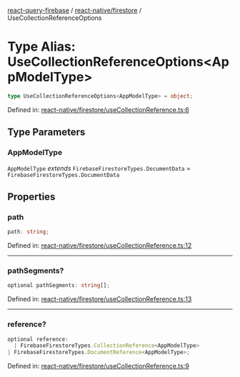 [react-query-firebase](../../../modules.md) / [react-native/firestore](../index.md) / UseCollectionReferenceOptions

# Type Alias: UseCollectionReferenceOptions\<AppModelType\>

```ts
type UseCollectionReferenceOptions<AppModelType> = object;
```

Defined in: [react-native/firestore/useCollectionReference.ts:6](https://github.com/vpishuk/react-query-firebase/blob/43c0734068a570cd646254bb366ccd8007f7dfed/react-native/firestore/useCollectionReference.ts#L6)

## Type Parameters

### AppModelType

`AppModelType` *extends* `FirebaseFirestoreTypes.DocumentData` = `FirebaseFirestoreTypes.DocumentData`

## Properties

### path

```ts
path: string;
```

Defined in: [react-native/firestore/useCollectionReference.ts:12](https://github.com/vpishuk/react-query-firebase/blob/43c0734068a570cd646254bb366ccd8007f7dfed/react-native/firestore/useCollectionReference.ts#L12)

***

### pathSegments?

```ts
optional pathSegments: string[];
```

Defined in: [react-native/firestore/useCollectionReference.ts:13](https://github.com/vpishuk/react-query-firebase/blob/43c0734068a570cd646254bb366ccd8007f7dfed/react-native/firestore/useCollectionReference.ts#L13)

***

### reference?

```ts
optional reference: 
  | FirebaseFirestoreTypes.CollectionReference<AppModelType>
| FirebaseFirestoreTypes.DocumentReference<AppModelType>;
```

Defined in: [react-native/firestore/useCollectionReference.ts:9](https://github.com/vpishuk/react-query-firebase/blob/43c0734068a570cd646254bb366ccd8007f7dfed/react-native/firestore/useCollectionReference.ts#L9)
